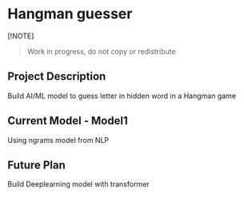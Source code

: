 # Hangman guesser
[!NOTE]
>Work in progress, do not copy or redistribute
## Project Description
Build AI/ML model to guess letter in hidden word in a Hangman game

## Current Model - Model1
Using ngrams model from NLP
## Future Plan
Build Deeplearning model with transformer
